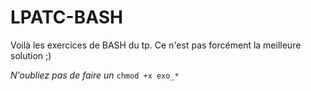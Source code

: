# LPATC-BASH
Voilà les exercices de BASH du tp. Ce n'est pas forcément la meilleure solution ;)

*N'oubliez pas de faire un* `chmod +x exo_*`
